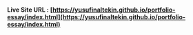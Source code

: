#### Live Site URL : [https://yusufinaltekin.github.io/portfolio-essay/index.html](https://yusufinaltekin.github.io/portfolio-essay/index.html)
